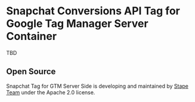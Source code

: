 # Snapchat Conversions API Tag for Google Tag Manager Server Container

TBD

## Open Source

Snapchat Tag for GTM Server Side is developing and maintained by [Stape Team](https://stape.io/) under the Apache 2.0 license.
